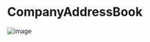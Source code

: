 # CompanyAddressBook
![image](https://github.com/humantorch10/CompanyAddressBook/assets/65015755/7b33caa1-ab62-42d0-90d7-fcb297ffeb49)
